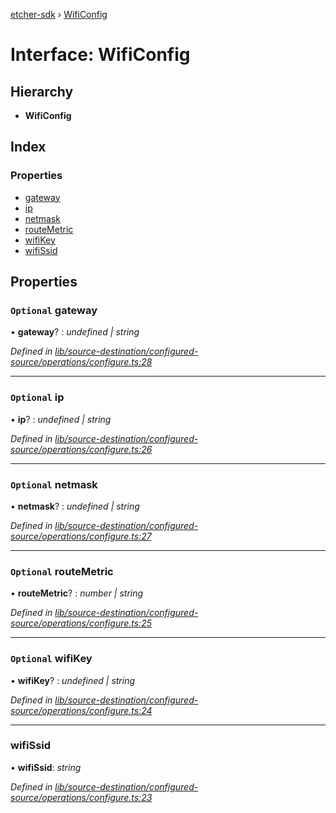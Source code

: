 [etcher-sdk](../README.md) › [WifiConfig](wificonfig.md)

# Interface: WifiConfig

## Hierarchy

* **WifiConfig**

## Index

### Properties

* [gateway](wificonfig.md#optional-gateway)
* [ip](wificonfig.md#optional-ip)
* [netmask](wificonfig.md#optional-netmask)
* [routeMetric](wificonfig.md#optional-routemetric)
* [wifiKey](wificonfig.md#optional-wifikey)
* [wifiSsid](wificonfig.md#wifissid)

## Properties

### `Optional` gateway

• **gateway**? : *undefined | string*

*Defined in [lib/source-destination/configured-source/operations/configure.ts:28](https://github.com/balena-io-modules/etcher-sdk/blob/87ea758/lib/source-destination/configured-source/operations/configure.ts#L28)*

___

### `Optional` ip

• **ip**? : *undefined | string*

*Defined in [lib/source-destination/configured-source/operations/configure.ts:26](https://github.com/balena-io-modules/etcher-sdk/blob/87ea758/lib/source-destination/configured-source/operations/configure.ts#L26)*

___

### `Optional` netmask

• **netmask**? : *undefined | string*

*Defined in [lib/source-destination/configured-source/operations/configure.ts:27](https://github.com/balena-io-modules/etcher-sdk/blob/87ea758/lib/source-destination/configured-source/operations/configure.ts#L27)*

___

### `Optional` routeMetric

• **routeMetric**? : *number | string*

*Defined in [lib/source-destination/configured-source/operations/configure.ts:25](https://github.com/balena-io-modules/etcher-sdk/blob/87ea758/lib/source-destination/configured-source/operations/configure.ts#L25)*

___

### `Optional` wifiKey

• **wifiKey**? : *undefined | string*

*Defined in [lib/source-destination/configured-source/operations/configure.ts:24](https://github.com/balena-io-modules/etcher-sdk/blob/87ea758/lib/source-destination/configured-source/operations/configure.ts#L24)*

___

###  wifiSsid

• **wifiSsid**: *string*

*Defined in [lib/source-destination/configured-source/operations/configure.ts:23](https://github.com/balena-io-modules/etcher-sdk/blob/87ea758/lib/source-destination/configured-source/operations/configure.ts#L23)*
